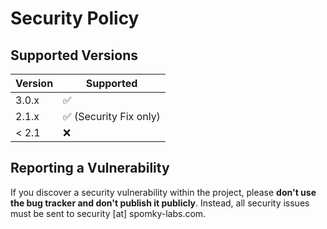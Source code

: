 # Security Policy

## Supported Versions

| Version | Supported          |
| ------- | ------------------ |
| 3.0.x   | :white_check_mark: |
| 2.1.x   | :white_check_mark: (Security Fix only) |
| < 2.1   | :x:                |

## Reporting a Vulnerability

If you discover a security vulnerability within the project, please **don't use the bug tracker and don't publish it publicly**.
Instead, all security issues must be sent to security [at] spomky-labs.com. 
